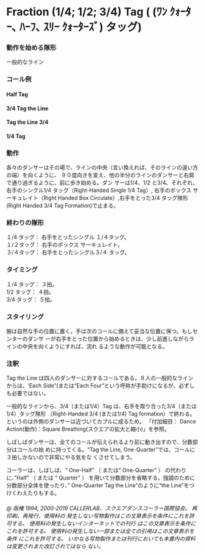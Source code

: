
# Fraction (1/4; 1/2; 3/4) Tag ( (ﾜﾝ ｸｫｰﾀｰ､ ﾊｰﾌ､ ｽﾘｰ ｸｫｰﾀｰｽﾞ) タッグ)

### 動作を始める隊形

一般的なライン

### コール例

#### Half Tag
#### 3/4 Tag the Line
#### Tag the Line 3/4
#### 1/4 Tag

### 動作

各々のダンサーはその場で、ラインの中央（言い換えれば、そのラインの遠い方の端）を向くように、
９０度向きを変え、他の半分のラインのダンサーと右肩で通り過ぎるように、前に歩き始める。ダン
サーは1/4、1/2 と3/4、それぞれ、右手のシングル1/4 タッグ（Right-Handed Single 1/4 Tag）,
右手のボックス サーキュレイト（Right Handed Box Circulate）,右手をとった3/4 タッグ隊形(Right
Handed 3/4 Tag Formation)で止まる。

### 終わりの隊形

１/4 タッグ： 右手をとったシングル １/４タッグ。  
１/２タッグ： 右手のボックス サーキュレイト。  
３/４タッグ： 右手をとったシングル３/４ タッグ。  

### タイミング

１/4 タッグ： ３拍。  
1/2 タッグ： ４拍。  
3/4 タッグ： ５拍。  

### スタイリング

腕は自然な手の位置に置く。手は次のコールに備えて妥当な位置に保つ。もしセンターのダンサ
ーが右手をとった位置から始めるときは、少し前進しながらラインの中央を向くようにすれば、流れ
るような動作が可能となる。

### 注釈

Tag the Line は四人のダンサーに対するコールである。８人の一般的なラインからは、‘Each
Side”(または“Each Four”という呼称が手助けになるが、必ずしも必要ではない。

一般的なラインから、3/4（または1/4）Tag は、右手を取り合った3/4（または1/4）タッグ隊形
（Right-Handed 3/4 (または1/4) Tag formation）で終わる。というのは外側のダンサーは近づいてカプルに成るため。
「付加細目： Dance Action(動作)：Square Breathing(スクエアの拡大と縮小)」を参照。

しばしばダンサーは、全てのコールが伝えられるより前に動き出すので、分数部分はコールの始
めに持ってくる。“Tag the Line, One-Quarter”では、コールに３拍しかないので非常にやる気をな
くさせてしまう。

コーラーは、しばしば、“ One-Half” （ または” One-Quarter” ） の代わりに、”Half” （ または
“ Quarter” ） を用いて分数部分を省略する。強調のために分数部分全体を使ったり、”
One-Quarter Tag the Line”のように“the Line”をつけくわえたりもする。

###### @ 版権 1994, 2000-2019 CALLERLAB、スクエアダンスコーラー国際協会。 再印刷、再発行、使用料の 発生しない写物製作はこの文章表示を条件にこれを許可する。 使用料の発生しないインターネットでの刊行 はこの文章表示を条件にこれを許可する。 使用料の発生しない一部または全ての引用はこの文章表示を条件 にこれを許可する。 いかなる写物製作または刊行においても本書内の資料は変更されまた改訂されてはなら ない。
